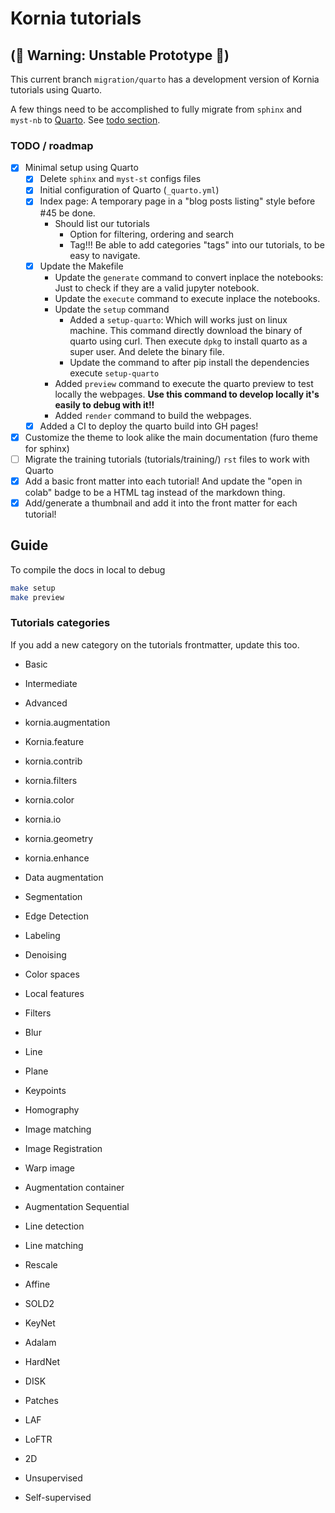 # Kornia tutorials

## (🚨 Warning: Unstable Prototype 🚨)

This current branch `migration/quarto` has a development version of Kornia tutorials using Quarto.

A few things need to be accomplished to fully migrate from `sphinx` and `myst-nb` to [Quarto](quarto.org/). See [todo section](#todo--roadmap).

### TODO / roadmap

- [x] Minimal setup using Quarto
    - [x] Delete `sphinx` and `myst-st` configs files
    - [x] Initial configuration of Quarto (`_quarto.yml`)
    - [x] Index page: A temporary page in a "blog posts listing" style before #45 be done.
        - Should list our tutorials
            - Option for filtering, ordering and search
            - Tag!!! Be able to add categories "tags" into our tutorials, to be easy to navigate.
    - [x] Update the Makefile
        - Update the `generate` command to convert inplace the notebooks: Just to check if they are a valid jupyter notebook.
        - Update the `execute` command to execute inplace the notebooks.
        - Update the `setup` command
            - Added a `setup-quarto`: Which will works just on linux machine. This command directly download the binary of quarto using curl. Then execute `dpkg` to install quarto as a super user. And delete the binary file.
            - Update the command to after pip install the dependencies execute `setup-quarto`
        - Added `preview` command to execute the quarto preview to test locally the webpages. **Use this command to develop locally it's easily to debug with it!!**
        - Added `render` command to build the webpages.
    - [x] Added a CI to deploy the quarto build into GH pages!
- [x] Customize the theme to look alike the main documentation (furo theme for sphinx)
- [ ] Migrate the training tutorials (tutorials/training/) `rst` files to work with Quarto
- [x] Add a basic front matter into each tutorial! And update the "open in colab" badge to be a HTML tag instead of the markdown thing.
- [x] Add/generate a thumbnail and add it into the front matter for each tutorial!

## Guide

To compile the docs in local to debug

```bash
make setup
make preview
```

### Tutorials categories
If you add a new category on the tutorials frontmatter, update this too.

- Basic
- Intermediate
- Advanced

- kornia.augmentation
- Kornia.feature
- kornia.contrib
- kornia.filters
- kornia.color
- kornia.io
- kornia.geometry
- kornia.enhance

- Data augmentation
- Segmentation
- Edge Detection
- Labeling
- Denoising
- Color spaces
- Local features
- Filters
- Blur
- Line
- Plane
- Keypoints
- Homography
- Image matching
- Image Registration
- Warp image
- Augmentation container
- Augmentation Sequential
- Line detection
- Line matching
- Rescale
- Affine

- SOLD2
- KeyNet
- Adalam
- HardNet
- DISK
- Patches
- LAF
- LoFTR
- 2D
- Unsupervised
- Self-supervised
